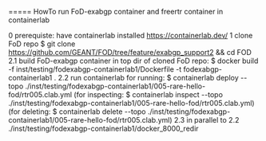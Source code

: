 
===== HowTo run FoD-exabgp container and freertr container in containerlab

0   prerequiste: have containerlab installed
      https://containerlab.dev/
1   clone FoD repo 
      $ git clone https://github.com/GEANT/FOD/tree/feature/exabgp_support2 && cd FOD
2.1 build FoD-exabgp container
      in top dir of cloned FoD repo: 
      $ docker build -f inst/testing/fodexabgp-containerlab1/Dockerfile -t fodexabgp-containerlab1 . 
2.2 run containerlab
      for running:     $ containerlab deploy  --topo ./inst/testing/fodexabgp-containerlab1/005-rare-hello-fod/rtr005.clab.yml
      (for inspecting: $ containerlab inspect --topo ./inst/testing/fodexabgp-containerlab1/005-rare-hello-fod/rtr005.clab.yml)
      (for deleting:   $ containerlab delete  --topo ./inst/testing/fodexabgp-containerlab1/005-rare-hello-fod/rtr005.clab.yml)
2.3 in parallel to 2.2
      ./inst/testing/fodexabgp-containerlab1/docker_8000_redir


